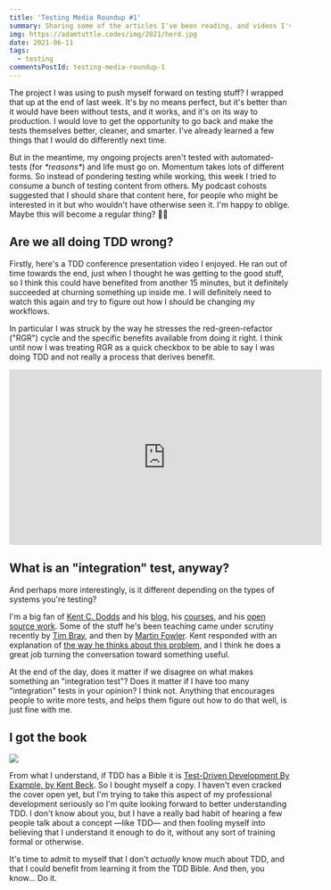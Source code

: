 ```yaml
---
title: 'Testing Media Roundup #1'
summary: Sharing some of the articles I've been reading, and videos I've been watching, specific to testing.
img: https://adamtuttle.codes/img/2021/herd.jpg
date: 2021-06-11
tags:
  - testing
commentsPostId: testing-media-roundup-1
---
```


The project I was using to push myself forward on testing stuff? I wrapped that up at the end of last week. It's by no means perfect, but it's better than it would have been without tests, and it works, and it's on its way to production. I would love to get the opportunity to go back and make the tests themselves better, cleaner, and smarter. I've already learned a few things that I would do differently next time.

But in the meantime, my ongoing projects aren't tested with automated-tests (for _\*reasons\*_) and life must go on. Momentum takes lots of different forms. So instead of pondering testing while working, this week I tried to consume a bunch of testing content from others. My podcast cohosts suggested that I should share that content here, for people who might be interested in it but who wouldn't have otherwise seen it. I'm happy to oblige. Maybe this will become a regular thing? 🤷‍♂️

## Are we all doing TDD wrong?

Firstly, here's a TDD conference presentation video I enjoyed. He ran out of time towards the end, just when I thought he was getting to the good stuff, so I think this could have benefited from another 15 minutes, but it definitely succeeded at churning something up inside me. I will definitely need to watch this again and try to figure out how I should be changing my workflows.

In particular I was struck by the way he stresses the red-green-refactor ("RGR") cycle and the specific benefits available from doing it right. I think until now I was treating RGR as a quick checkbox to be able to say I was doing TDD and not really a process that derives benefit.

<iframe width="560" height="315" src="https://www.youtube.com/embed/EZ05e7EMOLM" title="YouTube video player" frameborder="0" allow="accelerometer; autoplay; clipboard-write; encrypted-media; gyroscope; picture-in-picture" allowfullscreen></iframe>

## What is an "integration" test, anyway?

And perhaps more interestingly, is it different depending on the types of systems you're testing?

I'm a big fan of [Kent C. Dodds][kcd] and his [blog][kcdblog], his [courses][kcdcourses], and his [open source work][kcdopensource]. Some of the stuff he's been teaching came under scrutiny recently by [Tim Bray][testingin20], and then by [Martin Fowler][fowler]. Kent responded with an explanation of [the way he thinks about this problem][kcdtrophy], and I think he does a great job turning the conversation toward something useful.

At the end of the day, does it matter if we disagree on what makes something an "integration test"? Does it matter if I have too many "integration" tests in your opinion? I think not. Anything that encourages people to write more tests, and helps them figure out how to do that well, is just fine with me.

## I got the book

<a href="https://www.amazon.com/Test-Driven-Development-Kent-Beck/dp/0321146530?crid=1D8X147Q3MS5G&dchild=1&keywords=tdd+by+example&qid=1623418032&sprefix=tdd+by+example%2Caps%2C136&sr=8-3&linkCode=li3&tag=tuttl-20&linkId=f4d8afaabf721a86be63f5b8d30c708a&language=en_US&ref_=as_li_ss_il" target="_blank"><img border="0" src="//ws-na.amazon-adsystem.com/widgets/q?_encoding=UTF8&ASIN=0321146530&Format=_SL250_&ID=AsinImage&MarketPlace=US&ServiceVersion=20070822&WS=1&tag=tuttl-20&language=en_US" ></a><img src="https://ir-na.amazon-adsystem.com/e/ir?t=tuttl-20&language=en_US&l=li3&o=1&a=0321146530" width="1" height="1" border="0" alt="" style="border:none !important; margin:0px !important;" />

From what I understand, if TDD has a Bible it is [Test-Driven Development By Example, by Kent Beck][tddex]. So I bought myself a copy. I haven't even cracked the cover open yet, but I'm trying to take this aspect of my professional development seriously so I'm quite looking forward to better understanding TDD. I don't know about you, but I have a really bad habit of hearing a few people talk about a concept &mdash;like TDD&mdash; and then fooling myself into believing that I understand it enough to do it, without any sort of training formal or otherwise.

It's time to admit to myself that I don't _actually_ know much about TDD, and that I could benefit from learning it from the TDD Bible. And then, you know... Do it.

[kcd]: https://kentcdodds.com
[kcdblog]: https://kentcdodds.com/blog/
[kcdcourses]: https://kentcdodds.com/courses
[kcdopensource]: https://github.com/kentcdodds/
[testingin20]: https://www.tbray.org/ongoing/When/202x/2021/05/15/Testing-in-2021
[fowler]: https://martinfowler.com/articles/2021-test-shapes.html
[kcdtrophy]: https://kentcdodds.com/blog/the-testing-trophy-and-testing-classifications
[tddex]: https://amzn.to/35hV6X3
